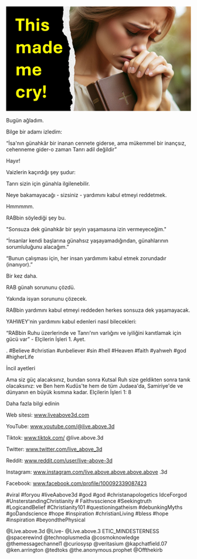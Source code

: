 ![Video cover image](../cover.jpg "cover photo")

Bugün ağladım.

Bilge bir adamı izledim:

“İsa'nın günahkâr bir inanan cennete giderse, ama mükemmel bir inançsız, cehenneme gider-o zaman Tanrı adil değildir”

Hayır!

Vaizlerin kaçırdığı şey şudur:

Tanrı sizin için günahla ilgilenebilir.

Neye bakamayacağı - sizsiniz - yardımını kabul etmeyi reddetmek.

Hmmmmm.

RABbin söylediği şey bu.

"Sonsuza dek günahkâr bir şeyin yaşamasına izin vermeyeceğim."

“İnsanlar kendi başlarına günahsız yaşayamadığından, günahlarının sorumluluğunu alacağım.”

“Bunun çalışması için, her insan yardımımı kabul etmek zorundadır (inanıyor).”

Bir kez daha.

RAB günah sorununu çözdü.

Yakında isyan sorununu çözecek.

RABbin yardımını kabul etmeyi reddeden herkes sonsuza dek yaşamayacak.

YAHWEY'nin yardımını kabul edenleri nasıl bilecekleri:

“RABbin Ruhu üzerlerinde ve Tanrı'nın varlığını ve iyiliğini kanıtlamak için gücü var” - Elçilerin İşleri 1. Ayet.

. #Believe #christian #unbeliever #sin #hell #Heaven #faith #yahweh #god #higherLife


İncil ayetleri

Ama siz güç alacaksınız, bundan sonra Kutsal Ruh size geldikten sonra tanık olacaksınız: ve Ben hem Kudüs'te hem de tüm Judaea'da, Samiriye'de ve dünyanın en büyük kısmına kadar.
Elçilerin İşleri 1: 8


Daha fazla bilgi edinin

Web sitesi: www.liveabove3d.com

YouTube: www.youtube.com/@live.above.3d

Tiktok: www.tiktok.com/ @live.above.3d

Twitter: www.twitter.com/live_above_3d

Reddit: www.reddit.com/user/live-above-3d

Instagram: www.instagram.com/live.above.above.above.above .3d

Facebook: www.facebook.com/profile/100092339087423

#viral #foryou #liveAabove3d #god #god #christanapologetics IdceForgod #UnsterstandingChristianity # Faithvsscience #Seekingtruth #LogicandBelief #Christianity101 #questioningatheism #debunkingMyths #goDandscience #hope #inspiration #christianLiving #bless #hope #inspiration #beyondthePhysical

@Live.above.3d @Live- @Live.above.3 ETIC_MINDESTERNESS @spacerewind @technoplusmedia @cosmoknowledge @themessagechannel1 @curiosysp @veritasium @kapchatfield.07 @ken.arrington @tedtoks @the.anonymous.prophet @Offthekirb